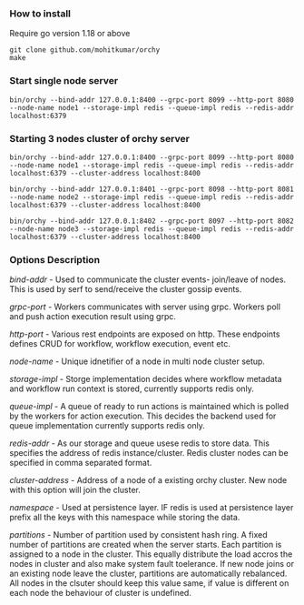 ### How to install
Require go version 1.18 or above
```
git clone github.com/mohitkumar/orchy
make
```
### Start single node server
```
bin/orchy --bind-addr 127.0.0.1:8400 --grpc-port 8099 --http-port 8080 --node-name node1 --storage-impl redis --queue-impl redis --redis-addr localhost:6379
```

### Starting 3 nodes cluster of orchy server
```
bin/orchy --bind-addr 127.0.0.1:8400 --grpc-port 8099 --http-port 8080 --node-name node1 --storage-impl redis --queue-impl redis --redis-addr localhost:6379 --cluster-address localhost:8400

bin/orchy --bind-addr 127.0.0.1:8401 --grpc-port 8098 --http-port 8081 --node-name node2 --storage-impl redis --queue-impl redis --redis-addr localhost:6379 --cluster-address localhost:8400

bin/orchy --bind-addr 127.0.0.1:8402 --grpc-port 8097 --http-port 8082 --node-name node3 --storage-impl redis --queue-impl redis --redis-addr localhost:6379 --cluster-address localhost:8400
```
### Options Description
*bind-addr* - Used to communicate the cluster events- join/leave of nodes. This is used by serf to send/receive the cluster gossip events. <br />

*grpc-port* - Workers communicates with server using grpc. Workers poll and push action execution result using grpc.

*http-port* - Various rest endpoints are exposed on http. These endpoints defines CRUD for workflow, workflow execution, event etc.

*node-name* - Unique idnetifier of a node in multi node cluster setup.

*storage-impl* - Storge implementation decides where workflow metadata and workflow run context is stored, currently supports redis only.

*queue-impl* - A queue of ready to run actions is maintained which is polled by the workers for action execution. This decides the backend used for queue implementation currently supports redis only.

*redis-addr* - As our storage and queue usese redis to store data. This specifies the address of redis instance/cluster. Redis cluster nodes can be specified in comma separated format.

*cluster-address* - Address of a node of a existing orchy cluster. New node with this option will join the cluster.

*namespace* - Used at persistence layer. IF redis is used at persistence layer prefix all the keys with this namespace while storing the data.

*partitions* - Number of partition used by consistent hash ring. A fixed number of partitions are created when the server starts. Each partition is assigned to a node in the cluster. This equally distribute the load accros the nodes in cluster and also make system fault toelerance. If new node joins or an existing node leave the cluster, partitions are automatically rebalanced. All nodes in the clsuter should keep this value same, if value is different on each node the behaviour of cluster is undefined.